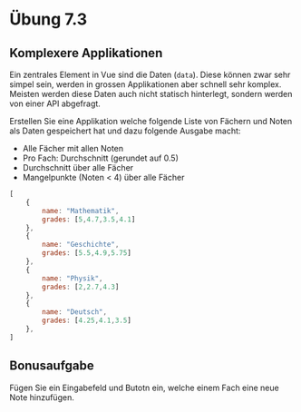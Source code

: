 # Übung 7.3 #

## Komplexere Applikationen ##

Ein zentrales Element in Vue sind die Daten (`data`). Diese können zwar sehr simpel sein,
werden in grossen Applikationen aber schnell sehr komplex. Meisten werden diese Daten auch nicht
statisch hinterlegt, sondern werden von einer API abgefragt.

Erstellen Sie eine Applikation welche folgende Liste von Fächern und Noten als Daten gespeichert hat und
dazu folgende Ausgabe macht:

- Alle Fächer mit allen Noten
- Pro Fach: Durchschnitt (gerundet auf 0.5)
- Durchschnitt über alle Fächer
- Mangelpunkte (Noten < 4) über alle Fächer

```javascript
[
    {
        name: "Mathematik",
        grades: [5,4.7,3.5,4.1] 
    },
    {
        name: "Geschichte",
        grades: [5.5,4.9,5.75] 
    },
    {
        name: "Physik",
        grades: [2,2.7,4.3] 
    },
    {
        name: "Deutsch",
        grades: [4.25,4.1,3.5] 
    },
]
```

## Bonusaufgabe ##

Fügen Sie ein Eingabefeld und Butotn ein, welche einem Fach eine neue Note hinzufügen.